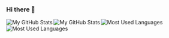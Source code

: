 ### Hi there 👋

<!--
**canwdev/canwdev** is a ✨ _special_ ✨ repository because its `README.md` (this file) appears on your GitHub profile.

Here are some ideas to get you started:

- 🔭 I’m currently working on ...
- 🌱 I’m currently learning ...
- 👯 I’m looking to collaborate on ...
- 🤔 I’m looking for help with ...
- 💬 Ask me about ...
- 📫 How to reach me: ...
- 😄 Pronouns: ...
- ⚡ Fun fact: ...
-->

<a href="https://github.com/canwdev#gh-light-mode-only">
  <img src="https://github-readme-stats.vercel.app/api?username=canwdev&count_private=true&show_icons=true&theme=light#gh-light-mode-only" align="left" alt="My GitHub Stats" />
  <img src="https://github-readme-stats.vercel.app/api/top-langs/?username=canwdev&layout=compact&langs_count=8&theme=light#gh-light-mode-only" align="left" alt="My GitHub Stats" />
</a>
<a href="https://github.com/canwdev#gh-dark-mode-only">
  <img src="https://github-readme-stats.vercel.app/api?username=canwdev&count_private=true&show_icons=true&theme=dark#gh-dark-mode-only" align="left" alt="Most Used Languages" />
  <img src="https://github-readme-stats.vercel.app/api/top-langs/?username=canwdev&layout=compact&langs_count=8&theme=dark#gh-dark-mode-only" align="left" alt="Most Used Languages" />
</a>
